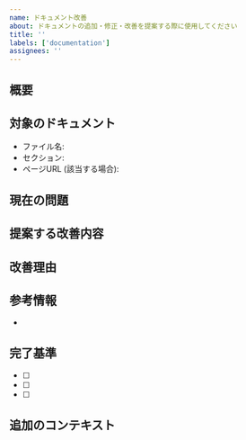 ```yaml
---
name: ドキュメント改善
about: ドキュメントの追加・修正・改善を提案する際に使用してください
title: ''
labels: ['documentation']
assignees: ''
---
```


## 概要
<!-- ドキュメントに関する改善の概要を簡潔に記述してください -->

## 対象のドキュメント
<!-- 改善対象のドキュメントを具体的に記述してください -->
- ファイル名:
- セクション:
- ページURL (該当する場合):

## 現在の問題
<!-- 現在のドキュメントの問題点を記述してください -->

## 提案する改善内容
<!-- 具体的にどのような改善を提案するか詳しく記述してください -->

## 改善理由
<!-- なぜこの改善が必要かを記述してください -->

## 参考情報
<!-- 関連する記事、スタイルガイド、他プロジェクトのドキュメント例などがあれば記載してください -->
-

## 完了基準
<!-- このドキュメント改善がどのような状態になれば完了かを記述してください -->
- [ ]
- [ ]
- [ ]

## 追加のコンテキスト
<!-- その他、このドキュメント改善に関する追加情報があれば記述してください -->